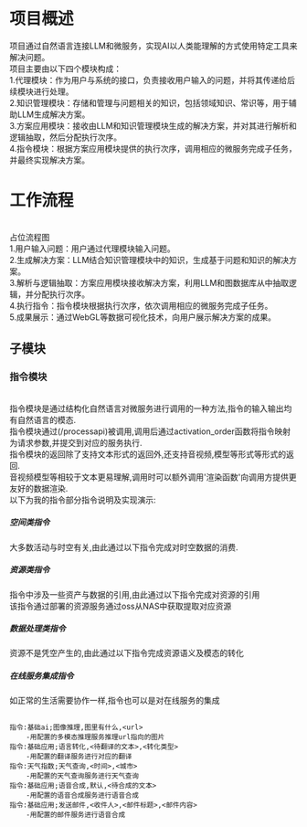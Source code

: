 # 项目概述
项目通过自然语言连接LLM和微服务，实现AI以人类能理解的方式使用特定工具来解决问题。
<br>项目主要由以下四个模块构成：
<br>1.代理模块：作为用户与系统的接口，负责接收用户输入的问题，并将其传递给后续模块进行处理。
<br>2.知识管理模块：存储和管理与问题相关的知识，包括领域知识、常识等，用于辅助LLM生成解决方案。
<br>3.方案应用模块：接收由LLM和知识管理模块生成的解决方案，并对其进行解析和逻辑抽取，然后分配执行次序。
<br>4.指令模块：根据方案应用模块提供的执行次序，调用相应的微服务完成子任务，并最终实现解决方案。
# 工作流程
<br>占位流程图
<br>1.用户输入问题：用户通过代理模块输入问题。
<br>2.生成解决方案：LLM结合知识管理模块中的知识，生成基于问题和知识的解决方案。
<br>3.解析与逻辑抽取：方案应用模块接收解决方案，利用LLM和图数据库从中抽取逻辑，并分配执行次序。
<br>4.执行指令：指令模块根据执行次序，依次调用相应的微服务完成子任务。
<br>5.成果展示：通过WebGL等数据可视化技术，向用户展示解决方案的成果。

## 子模块
### 指令模块
<br>指令模块是通过结构化自然语言对微服务进行调用的一种方法,指令的输入输出均有自然语言的模态.
<br>指令模块通过(/processapi)被调用,调用后通过activation_order函数将指令映射为请求参数,并提交到对应的服务执行.
<br>指令模块的返回除了支持文本形式的返回外,还支持音视频,模型等形式等形式的返回.
<br>音视频模型等相较于文本更易理解,调用时可以额外调用'渲染函数'向调用方提供更友好的数据渲染.
<br>以下为我的指令部分指令说明及实现演示:
##### 空间类指令
大多数活动与时空有关,由此通过以下指令完成对时空数据的消费.
##### 资源类指令
指令中涉及一些资产与数据的引用,由此通过以下指令完成对资源的引用
<br>该指令通过部署的资源服务通过oss从NAS中获取提取对应资源
##### 数据处理类指令
资源不是凭空产生的,由此通过以下指令完成资源语义及模态的转化
##### 在线服务集成指令
如正常的生活需要协作一样,指令也可以是对在线服务的集成

```

指令:基础ai;图像推理,图里有什么,<url>
	-用配置的多模态推理服务推理url指向的图片
指令:基础应用;语言转化,<待翻译的文本>,<转化类型>
	-用配置的翻译服务进行对应的翻译
指令:天气指数;天气查询,<时间>,<城市>
	-用配置的天气查询服务进行天气查询
指令:基础应用;语音合成,默认,<待合成的文本>
	-用配置的语音合成服务进行语音合成
指令:基础应用;发送邮件,<收件人>,<邮件标题>,<邮件内容>
	-用配置的邮件服务进行语音合成
```
